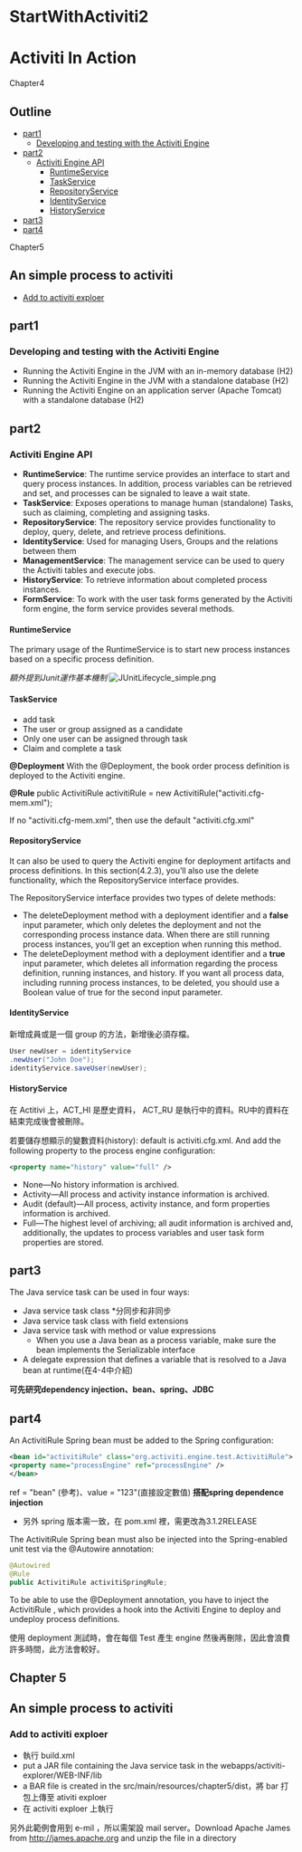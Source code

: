 StartWithActiviti2
==================
Activiti In Action
===
Chapter4

## Outline

- [part1](#part1)
  + [Developing and testing with the Activiti Engine](#developing-and-testing-with-the-activiti-engine)
- [part2](#part2)
  + [Activiti Engine API](#activiti-engine-api)
    * [RuntimeService](#suntimeservice)
    * [TaskService](#taskservice)
    * [RepositoryService](#repositoryservice)
    * [IdentityService](#identityservice)
    * [HistoryService](#historyservice)
- [part3](#part3)
- [part4](#part4)

Chapter5

## An simple process to activiti
- [Add to activiti exploer](#add-to-activiti-exploer)

## part1
### Developing and testing with the Activiti Engine
- Running the Activiti Engine in the JVM with an in-memory database (H2)
- Running the Activiti Engine in the JVM with a standalone database (H2)
- Running the Activiti Engine on an application server (Apache Tomcat) with a
standalone database (H2)

## part2
### Activiti Engine API

- **RuntimeService**: The runtime service provides an interface to start and query process instances. In addition, process variables can be retrieved and set, and processes can be signaled to leave a wait state.
- **TaskService**: Exposes operations to manage human (standalone) Tasks, such as claiming, completing and assigning tasks.
- **RepositoryService**: The repository service provides functionality to deploy, query, delete, and retrieve process definitions. 
- **IdentityService**: Used for managing Users, Groups and the relations between them
- **ManagementService**: The management service can be used to query the Activiti tables and execute jobs.
- **HistoryService**: To retrieve information about completed process instances.
- **FormService**: To work with the user task forms generated by the Activiti form engine, the form service provides several methods.

#### RuntimeService

The primary usage of the RuntimeService is to start new process instances based on a
specific process definition.

*額外提到Junit運作基本機制*
![JUnitLifecycle_simple.png](img/JUnitLifecycle_simple.png)

#### TaskService

- add task
- The user or group assigned as a candidate
- Only one user can be assigned through task
- Claim and complete a task

**@Deployment**
With the @Deployment, the book order process definition is deployed to the Activiti engine.

**@Rule**
public ActivitiRule activitiRule = new ActivitiRule("activiti.cfg-mem.xml");

If no "activiti.cfg-mem.xml", then use the default "activiti.cfg.xml"

#### RepositoryService

It can also be used to query the Activiti engine for deployment artifacts and
process definitions. In this section(4.2.3), you’ll also use the delete functionality, which the
RepositoryService interface provides.

The RepositoryService interface provides two types of delete methods:
- The deleteDeployment method with a deployment identifier and a **false** input
parameter, which only deletes the deployment and not the corresponding process
instance data. When there are still running process instances, you’ll get an
exception when running this method.
- The deleteDeployment method with a deployment identifier and a **true** input
parameter, which deletes all information regarding the process definition, running
instances, and history. If you want all process data, including running process
instances, to be deleted, you should use a Boolean value of true for the
second input parameter.

#### IdentityService

新增成員或是一個 group 的方法，新增後必須存檔。
```java
User newUser = identityService
.newUser("John Doe");
identityService.saveUser(newUser);
```
#### HistoryService
在 Actitivi 上，ACT_HI 是歷史資料，
ACT_RU 是執行中的資料。RU中的資料在結束完成後會被刪除。

若要儲存想顯示的變數資料(history):
default is activiti.cfg.xml. And add the following property to the process engine configuration:
```xml
<property name="history" value="full" />
```
- None—No history information is archived.
- Activity—All process and activity instance information is archived.
- Audit (default)—All process, activity instance, and form properties information
is archived.
- Full—The highest level of archiving; all audit information is archived and, additionally,
the updates to process variables and user task form properties are
stored.

## part3

The Java service task can be used in four ways:
- Java service task class
  *分同步和非同步
- Java service task class with field extensions
- Java service task with method or value expressions
  * When you use a Java bean as a process variable, make sure the bean implements the Serializable interface
- A delegate expression that defines a variable that is resolved to a Java bean at
runtime(在4-4中介紹)

**可先研究dependency injection、bean、spring、JDBC**

## part4

An ActivitiRule Spring bean must be added to the Spring configuration:
```xml
<bean id="activitiRule" class="org.activiti.engine.test.ActivitiRule">
<property name="processEngine" ref="processEngine" />
</bean>
```
ref = "bean" (參考)、value = "123"(直接設定數值)
**搭配spring dependence injection**


- 另外 spring 版本需一致，在 pom.xml 裡，需更改為3.1.2RELEASE

The ActivitiRule Spring bean must also be injected into the Spring-enabled unit
test via the @Autowire annotation:
```java
@Autowired
@Rule
public ActivitiRule activitiSpringRule;
```

To be able to
use the @Deployment annotation, you have to inject the ActivitiRule ,
which provides a hook into the Activiti Engine to deploy and undeploy process definitions.

使用 deployment 測試時，會在每個 Test 產生 engine 然後再刪除，因此會浪費許多時間，此方法會較好。

## Chapter 5
## An simple process to activiti
### Add to activiti exploer
- 執行 build.xml
- put a JAR file containing the Java service task in the webapps/activiti-explorer/WEB-INF/lib
- a BAR file is created in the src/main/resources/chapter5/dist，將 bar 打包上傳至 ativiti exploer
- 在 activiti exploer 上執行

另外此範例會用到 e-mil ，所以需架設 mail server。Download Apache James from http://james.apache.org and unzip the file in a directory
